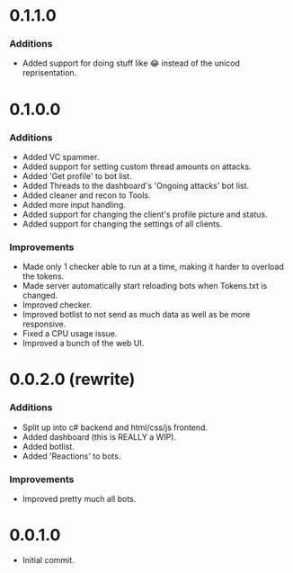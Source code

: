 # 0.1.1.0

### Additions
- Added support for doing stuff like :joy: instead of the unicod reprisentation.

# 0.1.0.0

### Additions
- Added VC spammer.
- Added support for setting custom thread amounts on attacks.
- Added 'Get profile' to bot list.
- Added Threads to the dashboard's 'Ongoing attacks' bot list.
- Added cleaner and recon to Tools.
- Added more input handling.
- Added support for changing the client's profile picture and status.
- Added support for changing the settings of all clients.

### Improvements
- Made only 1 checker able to run at a time, making it harder to overload the tokens.
- Made server automatically start reloading bots when Tokens.txt is changed.
- Improved checker.
- Improved botlist to not send as much data as well as be more responsive.
- Fixed a CPU usage issue.
- Improved a bunch of the web UI.



# 0.0.2.0 (rewrite)

### Additions
- Split up into c# backend and html/css/js frontend.
- Added dashboard (this is REALLY a WIP).
- Added botlist.
- Added 'Reactions' to bots.

### Improvements
- Improved pretty much all bots.



# 0.0.1.0
- Initial commit.
